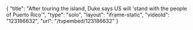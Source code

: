 {
    "title": "After touring the island, Duke says US will 'stand with the people of Puerto Rico'",
    "type": "solo",
    "layout": "iframe-static",
    "videoId": "123186632",
    "url": "\/tvpembed\/123186632"
}